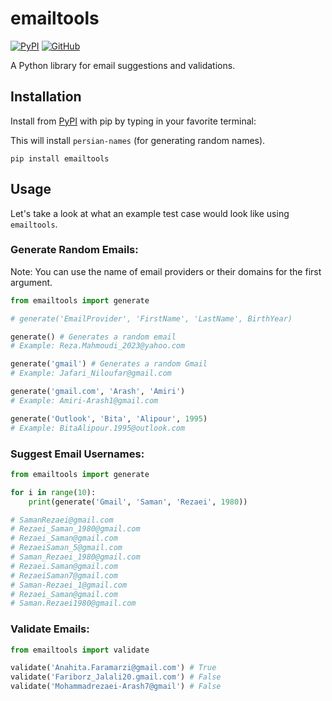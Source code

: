 # emailtools

[![PyPI](https://img.shields.io/pypi/v/emailtools?style=for-the-badge&color=ee999f&labelColor=302d41)](https://pypi.org/project/emailtools)
[![GitHub](https://img.shields.io/github/license/armanyazdi/emailtools?style=for-the-badge&color=8cd5ca&labelColor=302d41)](https://pypi.org/project/emailtools)

A Python library for email suggestions and validations.

## Installation

Install from [PyPI](https://pypi.org/project/emailtools) with pip by typing in your favorite terminal:

This will install `persian-names` (for generating random names).

`pip install emailtools`

## Usage

Let's take a look at what an example test case would look like using `emailtools`.

### Generate Random Emails:

Note: You can use the name of email providers or their domains for the first argument.

```python
from emailtools import generate

# generate('EmailProvider', 'FirstName', 'LastName', BirthYear)

generate() # Generates a random email
# Example: Reza.Mahmoudi_2023@yahoo.com

generate('gmail') # Generates a random Gmail
# Example: Jafari_Niloufar@gmail.com

generate('gmail.com', 'Arash', 'Amiri')
# Example: Amiri-Arash1@gmail.com

generate('Outlook', 'Bita', 'Alipour', 1995)
# Example: BitaAlipour.1995@outlook.com
```

### Suggest Email Usernames:

```python
from emailtools import generate

for i in range(10):
    print(generate('Gmail', 'Saman', 'Rezaei', 1980))

# SamanRezaei@gmail.com
# Rezaei_Saman_1980@gmail.com
# Rezaei_Saman@gmail.com
# RezaeiSaman_5@gmail.com
# Saman_Rezaei_1980@gmail.com
# Rezaei.Saman@gmail.com
# RezaeiSaman7@gmail.com
# Saman-Rezaei_1@gmail.com
# Rezaei_Saman@gmail.com
# Saman.Rezaei1980@gmail.com
```

### Validate Emails:

```python
from emailtools import validate

validate('Anahita.Faramarzi@gmail.com') # True
validate('Fariborz_Jalali20.gmail.com') # False
validate('Mohammadrezaei-Arash7@gmail') # False
```